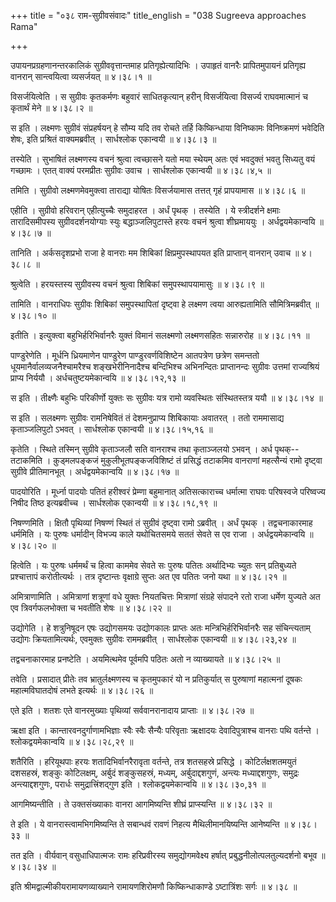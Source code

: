 +++
title = "०३८ राम-सुग्रीवसंवादः"
title_english = "038 Sugreeva approaches Rama"

+++


उपायनप्रग्रहणानन्तरकालिकं सुग्रीववृत्तान्तमाह प्रतिगृह्येत्यादिभिः ।
उपाहृतं वानरैः प्रापितमुपायनं प्रतिगृह्य वानरान् सान्त्वयित्वा
व्यसर्जयत्  ॥  ४।३८।१  ॥   

  

विसर्जयित्वेति । स सुग्रीवः कृतकर्मणः बहुवारं साधितकृत्यान् हरीन्
विसर्जयित्वा विसर्ज्य राघवमात्मानं च कृतार्थं मेने  ॥  ४।३८।२  ॥   

  

स इति । लक्ष्मणः सुग्रीवं संप्रहर्षयन् हे सौम्य यदि तव रोचते तर्हि
किष्किन्धाया विनिष्कामः विनिष्क्रमणं भवेदिति शेषः, इति प्रश्रितं
वाक्यमब्रवीत् । सार्धश्लोक एकान्वयी  ॥  ४।३८।३  ॥   

  

तस्येति । सुभाषितं लक्ष्मणस्य वचनं श्रुत्वा त्वच्छासने यतो मया स्थेयम्
अतः एवं भवदुक्तं भवतु सिध्यतु वयं गच्छामः । एतत् वाक्यं परमप्रीतः
सुग्रीवः उवाच । सार्धश्लोक एकान्वयी  ॥  ४।३८।४,५  ॥   

  

तमिति । सुग्रीवो लक्ष्मणमेवमुक्त्वा ताराद्या योषितः विसर्जयामास तत्तत्
गृहं प्रापयामास  ॥  ४।३८।६  ॥   

  

एहीति । सुग्रीवो हरिवरान् एहीत्युच्चैः समुदाहरत । अर्धं पृथक् । तस्येति
। ये स्त्रीदर्शने क्षमाः तारादिसमीपस्य सुग्रीवदर्शनयोग्याः स्युः
बद्धाञ्जलिपुटास्ते हरयः वचनं श्रुत्वा शीघ्रमाययुः । अर्धद्वयमेकान्वयि  ॥ 
४।३८।७  ॥   

  

तानिति । अर्कसदृशप्रभो राजा हे वानराः मम शिबिकां क्षिप्रमुपस्थापयत इति
प्राप्तान् वानरान् उवाच  ॥  ४।३८।८  ॥   

  

श्रुत्वेति । हरयस्तस्य सुग्रीवस्य वचनं श्रुत्वा शिबिकां समुपस्थापयामासुः
 ॥  ४।३८।९  ॥   

  

तामिति । वानराधिपः सुग्रीवः शिबिकां समुपस्थापितां दृष्ट्वा हे लक्ष्मण
त्वया आरुह्यतामिति सौमित्रिमब्रवीत्  ॥  ४।३८।१०  ॥   

  

इतीति । इत्युक्त्वा बहुभिर्हरिभिर्वानरैः युक्तं विमानं सलक्ष्मणो
लक्ष्मणसहितः सन्नारुरोह  ॥  ४।३८।११  ॥   

  

पाण्डुरेणेति । मूर्धनि ध्रियमाणेन पाण्डुरेण पाण्डुरवर्णविशिष्टेन
आतपत्रेण छत्रेण समन्ततो धूयमानैर्वालव्यजनैश्चामरैश्च शङ्खभेरीनिनादैश्च
बन्दिभिश्च अभिनन्दितः प्राप्तानन्दः सुग्रीवः उत्तमां राज्यश्रियं प्राप्य
निर्ययौ । अर्धचतुष्टयमेकान्वयि  ॥  ४।३८।१२,१३  ॥   

  

स इति । तीक्ष्णैः बहुभिः परिकीर्णो युक्तः सः सुग्रीवः यत्र रामो
व्यवस्थितः संस्थितस्तत्र ययौ  ॥  ४।३८।१४  ॥   

  

स इति । सलक्ष्मणः सुग्रीवः रामनिषेवितं तं देशमनुप्राप्य शिबिकायाः
अवातरत् । ततो राममासाद्य कृताञ्जलिपुटो ऽभवत् । सार्धश्लोक एकान्वयी  ॥ 
४।३८।१५,१६  ॥   

  

कृतेति । स्थिते तस्मिन् सुग्रीवे कृताञ्जलौ सति वानराश्च तथा कृताञ्जलयो
ऽभवन् । अर्ध पृथक्-- तटाकमिति । कु़ड्मलपङ्कजं मुकुलीभूतपङ्कजविशिष्टं तं
प्रसिद्धं तटाकमिव वानराणां महत्सैन्यं रामो दृष्ट्वा सुग्रीवे
प्रीतिमानभूत् । अर्धद्वयमेकान्वयि  ॥  ४।३८।१७  ॥   

  

पादयोरिति । मूर्ध्ना पादयोः पतितं हरीश्वरं प्रेम्णा बहुमानात्
अतिसत्काराच्च धर्मात्मा राघवः परिषस्वजे परिष्वज्य निषीद तिष्ठ
इत्यब्रवीच्च । सार्धश्लोक एकान्वयी  ॥  ४।३८।१८,१९  ॥   

  

निषण्णमिति । क्षितौ पृथिव्यां निषण्णं स्थितं तं सुग्रीवं दृष्ट्वा रामो
ऽब्रवीत् । अर्धं पृथक् । तद्वचनाकारमाह धर्ममिति । यः पुरुषः धर्मादीन्
विभज्य काले यथोचितसमये सततं सेवते स एव राजा । अर्धद्वयमेकान्वयि  ॥ 
४।३८।२०  ॥   

  

हित्वेति । यः पुरुषः धर्ममर्थं च हित्वा काममेव सेवते सः पुरुषः पतितः
अर्थादिभ्यः च्युतः सन् प्रतिबुध्यते प्रश्चात्तापं करोतीत्यर्थः । तत्र
दृष्टान्तः वृक्षाग्रे सुप्तः अत एव पतितः जनो यथा  ॥  ४।३८।२१  ॥   

  

अमित्राणामिति । अमित्राणां शत्रूणां वधे युक्तः नियतचित्तः मित्राणां
संग्रहे संपादने रतो राजा धर्मेण युज्यते अत एव त्रिवर्गफलभोक्ता च भवतीति
शेषः  ॥  ४।३८।२२  ॥   

  

उद्योगेति । हे शत्रुनिषूदन एषः उद्योगसमयः उद्योगकालः प्राप्तः अतः
मन्त्रिभिर्हरिभिर्वानरैः सह संचिन्त्यताम् उद्योगः क्रियतामित्यर्थः,
एवमुक्तः सुग्रीवः राममब्रवीत् । सार्धश्लोक एकान्वयी  ॥  ४।३८।२३,२४  ॥   

  

तद्वचनाकारमाह प्रनष्टेति । अयमित्थमेव पूर्वमपि पठितः अतो न व्याख्यायते
 ॥  ४।३८।२५  ॥   

  

तवेति । प्रसादात् प्रीतेः तव भ्रातुर्लक्ष्मणस्य च कृतमुपकारं यो न
प्रतिकुर्यात् स पुरुषाणां महात्मनां दूषकः महात्मविघातदोषं लभते इत्यर्थः
 ॥  ४।३८।२६  ॥   

  

एते इति । शतशः एते वानरमुख्याः पृथिव्यां सर्ववानरानादाय प्राप्ताः  ॥ 
४।३८।२७  ॥   

  

ऋक्षा इति । कान्तारवनदुर्गाणामभिज्ञाः स्वैः स्वैः सैन्यैः परिवृताः
ऋक्षादयः देवादिपुत्राश्च वानराः पथि वर्तन्ते । श्लोकद्वयमेकान्वयि  ॥ 
४।३८।२८,२९  ॥   

  

शतैरिति । हरियूथपाः हरयः शतादिभिर्वानरैरावृता वर्तन्ते, तत्र शतसहस्रे
प्रसिद्धे । कोटिर्लक्षशतमयुतं दशसहस्रं, शङ्कुः कोटिलक्षम्, अर्बुदं
शङ्कुसहस्रं, मध्यम्, अर्बुदाद्दशगुणं, अन्त्यः मध्याद्दशगुणः, समुद्रः
अन्त्याद्दशगुणः, परार्धः समुद्रात्त्रिंशद्गुण इति । श्लोकद्वयमेकान्वयि
 ॥  ४।३८।३०,३१  ॥   

  

आगमिष्यन्तीति । ते उक्तसंख्याकाः वानरा आगमिष्यन्ति शीघ्रं प्राप्स्यन्ति
 ॥  ४।३८।३२  ॥   

  

ते इति । ये वानरास्त्वामभिगमिष्यन्ति ते सबान्धवं रावणं निहत्य
मैथिलीमानयिष्यन्ति आनेष्यन्ति  ॥  ४।३८।३३  ॥   

  

तत इति । वीर्यवान् वसुधाधिपात्मजः रामः हरिप्रवीरस्य समुद्योगमवेक्ष्य
हर्षात् प्रबुद्धनीलोत्पलतुल्यदर्शनो बभूव  ॥  ४।३८।३४  ॥   

  

इति श्रीमद्वाल्मीकीयरामायणव्याख्याने रामायणशिरोमणौ किष्किन्धाकाण्डे
ऽष्टात्रिंशः सर्गः  ॥  ४।३८  ॥   

  


